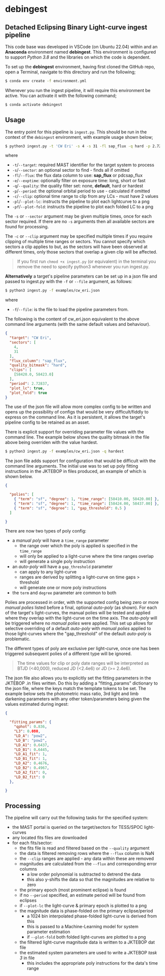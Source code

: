 # debingest

## Detached Eclipsing Binary Light-curve ingest pipeline

This code base was developed in VSCode (on Ubuntu 22.04) within and an 
**Anaconda** environment named **debingest**. This environment is configured 
to support _Python 3.8_ and the libraries on which the code is dependent.

To set up the **debingest** environment, having first cloned the GitHub repo, 
open a Terminal, navigate to this directory and run the following;
```sh
$ conda env create -f environment.yml
```

Whenever you run the ingest pipeline, it will require this environment be
active. You can activate it with the following command;
```sh
$ conda activate debingest
```

## Usage
The entry point for this pipeline is `ingest.py`.  This should be run in the
context of the `debingest` environment, with example usage shown below;

```sh
$ python3 ingest.py -t 'CW Eri' -s 4 -s 31 -fl sap_flux -q hard -p 2.72837 -c 58420.0 58423.0 -pl -pf 
```
where
- `-t`/`--target`: required MAST identifier for the target system to process
- `-s`/`--sector`: an optional sector to find - finds all if omitted
- `-fl`/`--flux`: the flux data column to use: **sap_flux** or pdcsap_flux
- `-e`/`--exptime`: optionally filter on exposure time: long, short or fast
- `-q`/`--quality`: the quality filter set: none, **default**, hard or hardest
- `-p`/`--period`: the optional orbital period to use - calculated if omitted
- `-c`/`--clip`: optional time range to clip from any LCs - must have 2 values
- `-pl`/`--plot-lc`: instructs the pipeline to plot each lightcurve to a png
- `-pf`/`--plot-fold`: instructs the pipeline to plot each folded LC to a png

The `-s` or `--sector` argument may be given multiple times, once for each 
sector required.  If there are no `-s` arguments then all available sectors
are found for processing. 

The `-c` or `--clip` argument may be specified multiple times if you require 
clipping of multiple time ranges or sectors. You cannot specify which sectors 
a clip applies to but, as the sectors will have been observed at different 
times, only those sectors that overlap a given clip will be affected.

> If you first run `chmod +x ingest.py` (or equivalent) in the terminal 
> you remove the need to specify python3 whenever you run ingest.py.

**Alternatively** a target's pipeline parameters can be set up in a json file 
and passed to ingest.py with the `-f` or `--file` argument, as follows:

```sh
$ python3 ingest.py -f examples/cw_eri.json
```
where
- `-f`/`--file`: is the file to load the pipeline parameters from.

The following is the content of cw_eri.json equivalent to the above command 
line arguments (with the same default values and behaviour). 

```json
{
  "target": "CW Eri",
  "sectors": [
    4,
    31
  ],
  "flux_column": "sap_flux",
  "quality_bitmask": "hard",
  "clips": [
    [58420.0, 58423.0]
  ],
  "period": 2.72837,
  "plot_lc": true,
  "plot_fold": true
}
```

The use of the json file will allow more complex config to be written and opens 
up the possibility of configs that would be very difficult/fiddly to express on 
the command line. As it is persistent, it allows the target's pipeline config
to be retained as an asset.

There is explicit support for overriding parameter file values with the command
line. The example below shows the quality bitmask in the file above being
overriden with the value hardest.

```sh
$ python3 ingest.py -f examples/cw_eri.json -q hardest
```

The json file adds support for configuration that would be difficult with the
command line arguments. The initial use was to set up poly fitting instructions
in the JKTEBOP in files produced, an example of which is shown below.

```json
{

  "polies": [
    { "term": "sf", "degree": 1, "time_range": [58410.00, 58420.00] },
    { "term": "sf", "degree": 1, "time_range": [58424.00, 58437.00] },
    { "term": "sf", "degree": 1, "gap_threshold": 0.5 }
  ]

}
```

There are now two types of poly config:
- a _manual poly_ will have a `time_range` parameter
  - the range over which the poly is applied is specified in the `time_range`
  - will only be applied to a light-curve where the time ranges overlap
  - will generate a single poly instruction
- an _auto-poly_ will have a `gap_threshold` parameter 
  - can apply to any light-curve
  - ranges are derived by splitting a light-curve on time gaps > threshold
  - will generate one or more poly instructions
- the `term` and `degree` parameter are common to both

Polies are processed in order, with the supported config being zero or more 
_manual polies_ listed before a final, optional _auto-poly_ (as 
shown). For each of the target's light-curves, the manual polies will be tested
and applied where they overlap with the light-curve on the time axis. The 
_auto-poly_ will be triggered where no _manual polies_ were applied. This set 
up allows for selective overriding of a default _auto-poly_ with _manual polies_
applied to those light-curves where the "gap_threshold" of the default 
_auto-poly_ is problematic.

The different types of poly are exclusive per light-curve, once one has 
been triggered subsequent polies of a different type will be ignored.

> The time values for clip or poly date ranges will be interpreted as 
> BTJD (<40,000), reduced JD (<2.4e6) or JD (>= 2.4e6).

The json file also allows you to explicitly set the fitting parameters in the
JKTEBOP .in files written.  Do this by adding a "fitting_params" dictionary to
the json file, where the keys match the template tokens to be set. The example 
below sets the photometric mass ratio, 3rd light and limb darkening parameters
with any other token/parameters being given the values estimated during ingest:

```json
{

  "fitting_params": {
    "qphot": 0.836,
    "L3": 0.080,
    "LD_A": "pow2",
    "LD_B": "pow2",
    "LD_A1": 0.6437,
    "LD_B1": 0.6445,       
    "LD_A1_fit": 1,
    "LD_B1_fit": 1,
    "LD_A2": 0.4676,
    "LD_B2": 0.4967,
    "LD_A2_fit": 0,
    "LD_B2_fit": 0
  },

}
```

## Processing
The pipeline will carry out the following tasks for the specified system:
- the MAST portal is queried on the target/sectors for TESS/SPOC light-curves
- any located fits files are downloaded
- for each fits/sector:
  - the fits file is read and filtered based on the `--quality` argument
  - the data is filtered removing rows where the `--flux` column is NaN
  - the `--clip` ranges are applied - any data within these are removed
  - magnitudes are calculated from the `--flux` and corresponding error columns
    - a low order polynomial is subtracted to detrend the data
    - this also y-shifts the data so that the magnitudes are relative to zero
  - the primary epoch (most prominent eclipse) is found
  - if no `--period` specified, an estimate period will be found from eclipses
  - if `--plot-lc` the light-curve & primary epoch is plotted to a png
  - the magnitude data is phase-folded on the primary eclipse/period
    - a 1024 bin interpolated phase-folded light-curve is derived from this
    - this is passed to a Machine-Learning model for system parameter estimation
    - if `--plot-fold` both folded light-curves are plotted to a png
  - the filtered light-curve magnitude data is written to a JKTEBOP dat file
  - the estimated system parameters are used to write a JKTEBOP _task 3_ in file
    - this includes the appropriate poly instructions for the data's time range